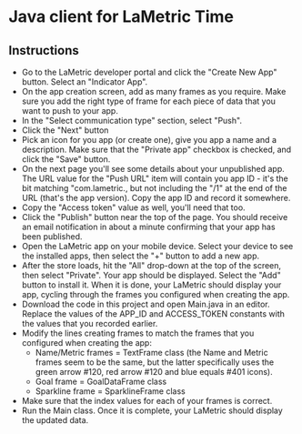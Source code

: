 # Java client for LaMetric Time

## Instructions
* Go to the LaMetric developer portal and click the "Create New App" button.  Select an "Indicator App".
* On the app creation screen, add as many frames as you require.  Make sure you add the right type of frame for each piece of data that you want to push to your app.
* In the "Select communication type" section, select "Push".
* Click the "Next" button
* Pick an icon for you app (or create one), give you app a name and a description.  Make sure that the "Private app" checkbox is checked, and click the "Save" button.
* On the next page you'll see some details about your unpublished app.  The URL value for the "Push URL" item will contain you app ID - it's the bit matching "com.lametric.<bunch of alphanumeric characters>, but not including the "/1" at the end of the URL (that's the app version).  Copy the app ID and record it somewhere.
* Copy the "Access token" value as well, you'll need that too.
* Click the "Publish" button near the top of the page.  You should receive an email notification in about a minute confirming that your app has been published.
* Open the LaMetric app on your mobile device.  Select your device to see the installed apps, then select the "+" button to add a new app.
* After the store loads, hit the "All" drop-down at the top of the screen, then select "Private".  Your app should be displayed.  Select the "Add" button to install it.  When it is done, your LaMetric should display your app, cycling through the frames you configured when creating the app.
* Download the code in this project and open Main.java in an editor.  Replace the values of the APP_ID and ACCESS_TOKEN constants with the values that you recorded earlier.
* Modify the lines creating frames to match the frames that you configured when creating the app:
  * Name/Metric frames = TextFrame class (the Name and Metric frames seem to be the same, but the latter specifically uses the green arrow #120, red arrow #120 and blue equals #401 icons).
  * Goal frame = GoalDataFrame class
  * Sparkline frame = SparklineFrame class
* Make sure that the index values for each of your frames is correct.
* Run the Main class.  Once it is complete, your LaMetric should display the updated data.
